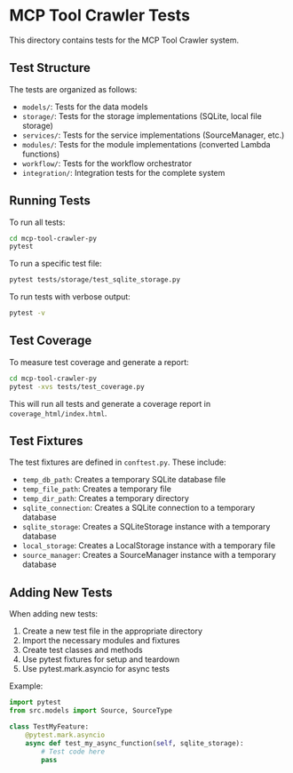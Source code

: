 # MCP Tool Crawler Tests

This directory contains tests for the MCP Tool Crawler system.

## Test Structure

The tests are organized as follows:

- `models/`: Tests for the data models
- `storage/`: Tests for the storage implementations (SQLite, local file storage)
- `services/`: Tests for the service implementations (SourceManager, etc.)
- `modules/`: Tests for the module implementations (converted Lambda functions)
- `workflow/`: Tests for the workflow orchestrator
- `integration/`: Integration tests for the complete system

## Running Tests

To run all tests:

```bash
cd mcp-tool-crawler-py
pytest
```

To run a specific test file:

```bash
pytest tests/storage/test_sqlite_storage.py
```

To run tests with verbose output:

```bash
pytest -v
```

## Test Coverage

To measure test coverage and generate a report:

```bash
cd mcp-tool-crawler-py
pytest -xvs tests/test_coverage.py
```

This will run all tests and generate a coverage report in `coverage_html/index.html`.

## Test Fixtures

The test fixtures are defined in `conftest.py`. These include:

- `temp_db_path`: Creates a temporary SQLite database file
- `temp_file_path`: Creates a temporary file
- `temp_dir_path`: Creates a temporary directory
- `sqlite_connection`: Creates a SQLite connection to a temporary database
- `sqlite_storage`: Creates a SQLiteStorage instance with a temporary database
- `local_storage`: Creates a LocalStorage instance with a temporary file
- `source_manager`: Creates a SourceManager instance with a temporary database

## Adding New Tests

When adding new tests:

1. Create a new test file in the appropriate directory
2. Import the necessary modules and fixtures
3. Create test classes and methods
4. Use pytest fixtures for setup and teardown
5. Use pytest.mark.asyncio for async tests

Example:

```python
import pytest
from src.models import Source, SourceType

class TestMyFeature:
    @pytest.mark.asyncio
    async def test_my_async_function(self, sqlite_storage):
        # Test code here
        pass
```

